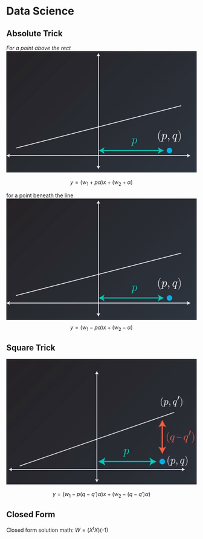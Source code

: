 #  Data Science

## Absolute Trick
*For a point above the rect*
![enter image description here](https://github.com/steelcolosus/udacity-datascience/blob/master/images/below.png?raw=true)

$$
y = (w_1 + p\alpha)x + (w_2 + \alpha)
$$

for a point beneath the line
![Beneath](https://github.com/steelcolosus/udacity-datascience/blob/master/images/below.png?raw=true)
$$
y = (w_1 - p\alpha)x + (w_2 - \alpha)
$$

## Square Trick


![Beneath](https://github.com/steelcolosus/udacity-datascience/blob/master/images/squaretrick.png?raw=true)

$$
y = (w_1 - p(q-q')\alpha)x + (w_2 - (q-q')\alpha)
$$

## Closed  Form

Closed form solution math:  $W=(X^tX)(^_-1$)

<!--stackedit_data:
eyJoaXN0b3J5IjpbLTg1NzQ4MDkxOCwtMTM0ODA5Njc2OCwxOD
Y5NTI3MTUzLC02OTQwMTUxNjUsMTE2NzQ3MTQyMSwxODI1MTc5
OTczLC0xOTg0NTcyMjAxXX0=
-->